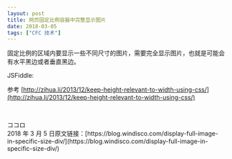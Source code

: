 ```yaml
---
layout: post
title: 网页固定比例容器中完整显示图片
date: 2018-03-05
tags: ["CFC 技术"]
---
```


固定比例的区域内要显示一些不同尺寸的图片，需要完全显示图片，也就是可能会有水平黑边或者垂直黑边。

JSFiddle:

<script async src=""></script>

参考 [http://zihua.li/2013/12/keep-height-relevant-to-width-using-css/](http://zihua.li/2013/12/keep-height-relevant-to-width-using-css/)

&nbsp;

<section>ココロ</section>

<section>2018 年 3 月 5 日原文链接：[https://blog.windisco.com/display-full-image-in-specific-size-div/](https://blog.windisco.com/display-full-image-in-specific-size-div/)</section>